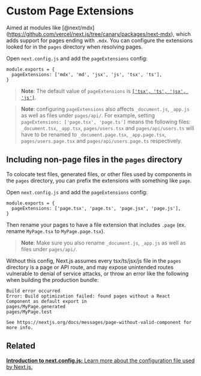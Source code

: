 # Custom Page Extensions

Aimed at modules like <span class="citation" data-cites="next/mdx">\[@next/mdx\]</span>(https://github.com/vercel/next.js/tree/canary/packages/next-mdx), which adds support for pages ending with `.mdx`. You can configure the extensions looked for in the `pages` directory when resolving pages.

Open `next.config.js` and add the `pageExtensions` config:

    module.exports = {
      pageExtensions: ['mdx', 'md', 'jsx', 'js', 'tsx', 'ts'],
    }

> **Note**: The default value of `pageExtensions` is [`['tsx', 'ts', 'jsx', 'js']`](https://github.com/vercel/next.js/blob/f1dbc9260d48c7995f6c52f8fbcc65f08e627992/packages/next/server/config-shared.ts#L161).

> **Note**: configuring `pageExtensions` also affects `_document.js`, `_app.js` as well as files under `pages/api/`. For example, setting `pageExtensions: ['page.tsx', 'page.ts']` means the following files: `_document.tsx`, `_app.tsx`, `pages/users.tsx` and `pages/api/users.ts` will have to be renamed to `_document.page.tsx`, `_app.page.tsx`, `pages/users.page.tsx` and `pages/api/users.page.ts` respectively.

## Including non-page files in the `pages` directory

To colocate test files, generated files, or other files used by components in the `pages` directory, you can prefix the extensions with something like `page`.

Open `next.config.js` and add the `pageExtensions` config:

    module.exports = {
      pageExtensions: ['page.tsx', 'page.ts', 'page.jsx', 'page.js'],
    }

Then rename your pages to have a file extension that includes `.page` (ex. rename `MyPage.tsx` to `MyPage.page.tsx`).

> **Note**: Make sure you also rename `_document.js`, `_app.js` as well as files under `pages/api/`.

Without this config, Next.js assumes every tsx/ts/jsx/js file in the `pages` directory is a page or API route, and may expose unintended routes vulnerable to denial of service attacks, or throw an error like the following when building the production bundle:

    Build error occurred
    Error: Build optimization failed: found pages without a React Component as default export in
    pages/MyPage.generated
    pages/MyPage.test

    See https://nextjs.org/docs/messages/page-without-valid-component for more info.

## Related

[**Introduction to next.config.js:** <span class="small">Learn more about the configuration file used by Next.js.</span>](/docs/api-reference/next.config.js/introduction.md)

